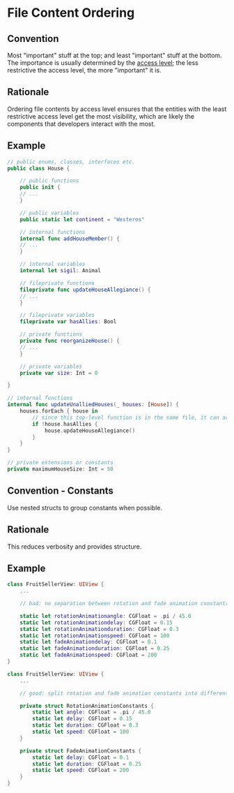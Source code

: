 # File Content Ordering

## Convention

Most "important" stuff at the top; and least "important" stuff at the bottom. The importance is usually determined by the [access level](https://docs.swift.org/swift-book/LanguageGuide/AccessControl.html); the less restrictive the access level, the more "important" it is.

## Rationale

Ordering file contents by access level ensures that the entities with the least restrictive access level get the most visibility, which are likely the components that developers interact with the most.

## Example

```swift
// public enums, classes, interfaces etc.
public class House {

    // public functions
    public init {
    // ...
    }

    // public variables
    public static let continent = "Westeros"

    // internal functions
    internal func addHouseMember() {
    // ...
    }

    // internal variables
    internal let sigil: Animal

    // fileprivate functions
    fileprivate func updateHouseAllegiance() {
    // ...
    }

    // fileprivate variables
    fileprivate var hasAllies: Bool

    // private functions
    private func reorganizeHouse() {
    // ...
    }

    // private variables
    private var size: Int = 0

}

// internal functions
internal func updateUnalliedHouses(_ houses: [House]) {
    houses.forEach { house in
        // since this top-level function is in the same file, it can access fileprivate funcs and vars
        if !house.hasAllies {
            house.updateHouseAllegiance()
        }
    }
}

// private extensions or constants
private maximumHouseSize: Int = 50
```

## Convention - Constants

Use nested structs to group constants when possible.

## Rationale

This reduces verbosity and provides structure.

## Example

```swift
class FruitSellerView: UIView {
    ...

    // bad: no separation between rotation and fade animation constants, long constant names are harder to read

    static let rotationAnimationangle: CGFloat = .pi / 45.0
    static let rotationAnimationdelay: CGFloat = 0.15
    static let rotationAnimationduration: CGFloat = 0.3
    static let rotationAnimationspeed: CGFloat = 100
    static let fadeAnimationdelay: CGFloat = 0.1
    static let fadeAnimationduration: CGFloat = 0.25
    static let fadeAnimationspeed: CGFloat = 200
}

class FruitSellerView: UIView {
    ...

    // good: split rotation and fade animation constants into different groups

    private struct RotationAnimationConstants {
        static let angle: CGFloat = .pi / 45.0
        static let delay: CGFloat = 0.15
        static let duration: CGFloat = 0.3
        static let speed: CGFloat = 100
    }

    private struct FadeAnimationConstants {
        static let delay: CGFloat = 0.1
        static let duration: CGFloat = 0.25
        static let speed: CGFloat = 200
    }
}
```
